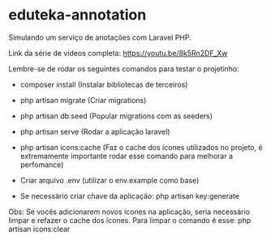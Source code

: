# eduteka-annotation
Simulando um serviço de anotações com Laravel PHP.

Link da série de vídeos completa: https://youtu.be/8k5Rn2DF_Xw


Lembre-se de rodar os seguintes comandos para testar o projetinho:
- composer install (Instalar bibliotecas de terceiros)
- php artisan migrate (Criar migrations)
- php artisan db:seed (Popular migrations com as seeders)
- php artisan serve (Rodar a aplicação laravel)
- php artisan icons:cache (Faz o cache dos ícones utilizados no projeto, é extremamente importante rodar esse comando para melhorar a perfomance)

- Criar arquivo .env (utilizar o env.example como base)
- Se necessário criar chave da aplicação: php artisan key:generate

Obs: Se vocês adicionarem novos ícones na aplicação, seria necessário limpar e refazer o cache dos ícones. Para limpar o comando é esse: php artisan icons:clear
